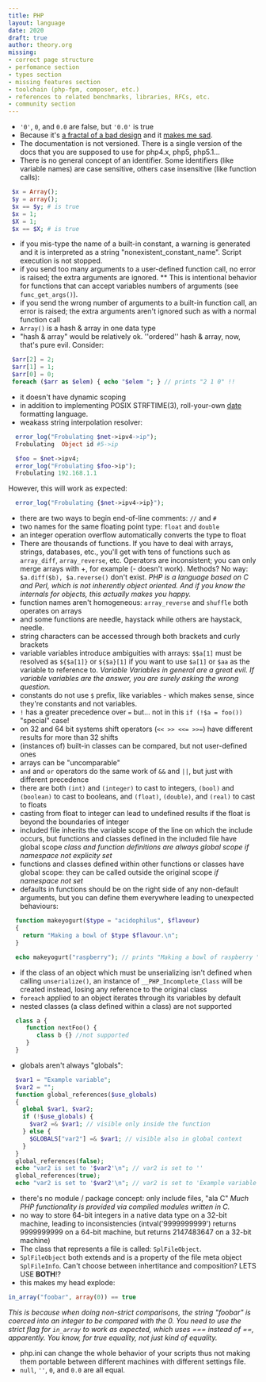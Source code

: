 ```yaml
---
title: PHP
layout: language
date: 2020
draft: true
author: theory.org
missing:
- correct page structure
- perfomance section
- types section
- missing features section
- toolchain (php-fpm, composer, etc.)
- references to related benchmarks, libraries, RFCs, etc.
- community section
---
```


* `'0'`, `0`, and `0.0` are false, but `'0.0'` is true
* Because it's [a fractal of a bad design](https://eev.ee/blog/2012/04/09/php-a-fractal-of-bad-design/) and it [makes me sad](http://phpsadness.com/).
* The documentation is not versioned. There is a single version of the docs that you are supposed to use for php4.x, php5, php5.1...
* There is no general concept of an identifier. Some identifiers (like variable names) are case sensitive, others case insensitive (like function calls):

```php
 $x = Array();
 $y = array();
 $x == $y; # is true
 $x = 1;
 $X = 1;
 $x == $X; # is true
```

* if you mis-type the name of a built-in constant, a warning is generated and it is interpreted as a string "nonexistent_constant_name". Script execution is not stopped.
* if you send too many arguments to a user-defined function call, no error is raised; the extra arguments are ignored.
** This is intentional behavior for functions that can accept variables numbers of arguments (see `func_get_args()`).
* if you send the wrong number of arguments to a built-in function call, an error is raised; the extra arguments aren't ignored such as with a normal function call
* `Array()` is a hash & array in one data type
* "hash & array" would be relatively ok. ''ordered'' hash & array, now, that's pure evil. Consider:

```php
 $arr[2] = 2;
 $arr[1] = 1;
 $arr[0] = 0;
 foreach ($arr as $elem) { echo "$elem "; } // prints "2 1 0" !!
```

* it doesn't have dynamic scoping
* in addition to implementing POSIX STRFTIME(3), roll-your-own [date](http://php.net/manual/en/function.date.php) formatting language.
* weakass string interpolation resolver:

```php
  error_log("Frobulating $net->ipv4->ip");
  Frobulating  Object id #5->ip

  $foo = $net->ipv4;
  error_log("Frobulating $foo->ip");
  Frobulating 192.168.1.1
```

However, this will work as expected:

```php
  error_log("Frobulating {$net->ipv4->ip}");
```

* there are two ways to begin end-of-line comments: `//` and `#`
* two names for the same floating point type: `float` and `double`
* an integer operation overflow automatically converts the type to float
* There are thousands of functions. If you have to deal with arrays, strings, databases, etc.,
you'll get with tens of functions such as `array_diff`, `array_reverse`, etc.
Operators are inconsistent; you can only merge arrays with +, for example (- doesn't work).
Methods? No way: `$a.diff($b), $a.reverse()` don't exist.
_PHP is a language based on C and Perl, which is not inherently object oriented. And if you know the internals for objects, this actually makes you happy._
* function names aren't homogeneous: `array_reverse` and `shuffle` both operates on arrays
* and some functions are needle, haystack while others are haystack, needle.
* string characters can be accessed through both brackets and curly brackets
* variable variables introduce ambiguities with arrays: `$$a[1]` must be resolved as `${$a[1]}` or `${$a}[1]` if you want to use `$a[1]` or `$aa` as the variable to reference to.
_Variable Variables in general are a great evil. If variable variables are the answer, you are surely asking the wrong question._
* constants do not use `$` prefix, like variables - which makes sense, since they're constants and not variables.
* `!` has a greater precedence over `=` but... not in this `if (!$a = foo())` "special" case!
* on 32 and 64 bit systems shift operators (`<< >> <<= >>=`) have different results for more than 32 shifts
* (instances of) built-in classes can be compared, but not user-defined ones
* arrays can be "uncomparable"
* `and` and `or` operators do the same work of `&&` and `||`, but just with different precedence
* there are both `(int)` and `(integer)` to cast to integers, `(bool)` and `(boolean)` to cast to booleans, and `(float)`, `(double)`, and `(real)` to cast to floats
* casting from float to integer can lead to undefined results if the float is beyond the boundaries of integer
* included file inherits the variable scope of the line on which the include occurs, but functions and classes defined in the included file have global scope
_class and function definitions are always global scope if namespace not explicity set_
* functions and classes defined within other functions or classes have global scope: they can be called outside the original scope _if namespace not set_
* defaults in functions should be on the right side of any non-default arguments, but you can define them everywhere leading to unexpected behaviours:
```php
  function makeyogurt($type = "acidophilus", $flavour)
  {
    return "Making a bowl of $type $flavour.\n";
  }

  echo makeyogurt("raspberry"); // prints "Making a bowl of raspberry ". Only a warning will be generated
```
* if the class of an object which must be unserializing isn't defined when calling `unserialize()`,
an instance of `__PHP_Incomplete_Class` will be created instead, losing any reference to the original class
* `foreach` applied to an object iterates through its variables by default
* nested classes (a class defined within a class) are not supported
```php
  class a {
     function nextFoo() {
        class b {} //not supported
     }
  }
```
* globals aren't always "globals":
```php
  $var1 = "Example variable";
  $var2 = "";
  function global_references($use_globals)
  {
    global $var1, $var2;
    if (!$use_globals) {
      $var2 =& $var1; // visible only inside the function
    } else {
      $GLOBALS["var2"] =& $var1; // visible also in global context
    }
  }
  global_references(false);
  echo "var2 is set to '$var2'\n"; // var2 is set to ''
  global_references(true);
  echo "var2 is set to '$var2'\n"; // var2 is set to 'Example variable'
```
* there's no module / package concept: only include files, "ala C" _Much PHP functionality is provided via compiled modules written in C._
* no way to store 64-bit integers in a native data type on a 32-bit machine,
leading to inconsistencies (intval('9999999999') returns 9999999999 on a 64-bit machine, but returns 2147483647 on a 32-bit machine)
* The class that represents a file is called: `SplFileObject`.
* `SplFileObject` both extends and is a property of the file meta object `SplFileInfo`. Can't choose between inhertitance and composition? LETS USE **BOTH**!?
* this makes my head explode:
```php
in_array("foobar", array(0)) == true
```
_This is because when doing non-strict comparisons, the string "foobar" is coerced into an integer to be compared with the 0. You need to use the strict flag for `in_array` to work as expected, which uses === instead of ==, apparently. You know, for true equality, not just kind of equality._
* php.ini can change the whole behavior of your scripts thus not making them portable between different machines with different settings file.
* `null`, `''`, `0`, and `0.0` are all equal.


